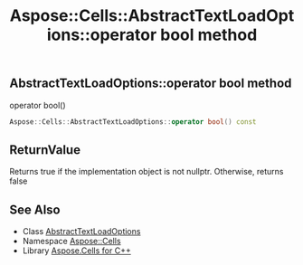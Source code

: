 ﻿---
title: Aspose::Cells::AbstractTextLoadOptions::operator bool method
linktitle: operator bool
second_title: Aspose.Cells for C++ API Reference
description: 'Aspose::Cells::AbstractTextLoadOptions::operator bool method. operator bool() in C++.'
type: docs
weight: 400
url: /cpp/aspose.cells/abstracttextloadoptions/operator_bool/
---
## AbstractTextLoadOptions::operator bool method


operator bool()

```cpp
Aspose::Cells::AbstractTextLoadOptions::operator bool() const
```


## ReturnValue

Returns true if the implementation object is not nullptr. Otherwise, returns false

## See Also

* Class [AbstractTextLoadOptions](../)
* Namespace [Aspose::Cells](../../)
* Library [Aspose.Cells for C++](../../../)
